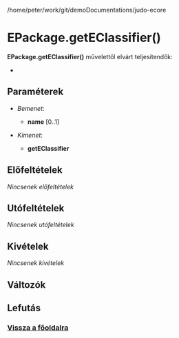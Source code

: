 
/home/peter/work/git/demoDocumentations/judo-ecore


# EPackage.getEClassifier()
**EPackage.getEClassifier()** művelettől elvárt teljesítendők:

- 

##  Paraméterek
- *Bemenet*:
  - **name** [0..1] 

- *Kimenet*:
  - **getEClassifier**  

##  Előfeltételek

*Nincsenek előfeltételek*


##  Utófeltételek

*Nincsenek utófeltételek*

##  Kivételek

*Nincsenek kivételek*


##  Változók

##  Lefutás

###  [Vissza a főoldalra](./../../index.md)
